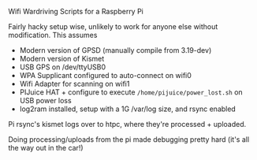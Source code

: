 Wifi Wardriving Scripts for a Raspberry Pi

Fairly hacky setup wise, unlikely to work for anyone else without modification.  This assumes

* Modern version of GPSD (manually compile from 3.19-dev)
* Modern version of Kismet
* USB GPS on /dev/ttyUSB0
* WPA Supplicant configured to auto-connect on wifi0
* Wifi Adapter for scanning on wifi1
* PIJuice HAT + configure to execute `/home/pijuice/power_lost.sh` on USB power loss
* log2ram installed, setup with a 1G /var/log size, and rsync enabled


Pi rsync's kismet logs over to htpc, where they're processed + uploaded.

Doing processing/uploads from the pi made debugging pretty hard (it's all the way out in the car!)
